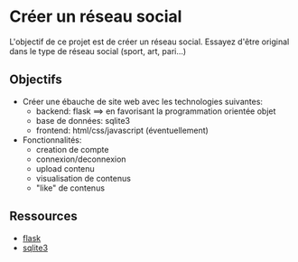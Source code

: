 # Créer un réseau social

L'objectif de ce projet est de créer un réseau social. Essayez d'être original dans le type de réseau social (sport, art, pari...)

## Objectifs

- Créer une ébauche de site web avec les technologies suivantes:
    - backend: flask ==> en favorisant la programmation orientée objet
    - base de données: sqlite3
    - frontend: html/css/javascript (éventuellement)
- Fonctionnalités:
    - creation de compte
    - connexion/deconnexion
    - upload contenu
    - visualisation de contenus
    - "like" de contenus

## Ressources
- [flask](https://flask.palletsprojects.com/en/3.0.x/)
- [sqlite3](https://docs.python.org/fr/3/library/sqlite3.html)
